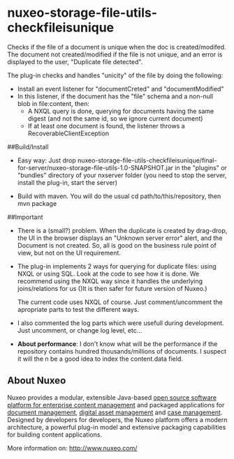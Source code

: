 nuxeo-storage-file-utils-checkfileisunique
==========================================

Checks if the file of a document is unique when the doc is created/modifed. The document not created/modified if the file is not unique, and an error is displayed to the user, "Duplicate file detected".

The plug-in checks and handles "unicity" of the file by doing the following:

* Install an event listener for "documentCreted" and "documentModified"
* In this listener, if the document has the "file" schema and a non-null blob in file:content, then:
  * A NXQL query is done, querying for documents having the same digest (and not the same id, so we ignore current document)
  * If at least one document is found, the listener throws a RecoverableClientException


##Build/Install
* Easy way: Just drop nuxeo-storage-file-utils-checkfileisunique/final-for-server/nuxeo-storage-file-utils-1.0-SNAPSHOT.jar in the "plugins" or "bundles" directory of your nxserver folder (you need to stop the server, install the plug-in, start the server)

* Build with maven. You will do the usual cd path/to/this/repository, then mvn package


##Important

* There is a (small?) problem. When the duplicate is created by drag-drop, the UI in the browser displays an "Unknown server error" alert, and the Document is not created. So, all is good on the business rule point of view, but not on the UI requirement.

* The plug-in implements 2 ways for querying for duplicate files: using NXQL or using SQL. Look at the code to see how it is done. We recommend using the NXQL way since it handles the underlying joins/relations for us ()It is then safer for future version of Nuxeo.)

  The current code uses NXQL of course. Just comment/uncomment the apropriate parts to test the different ways.
* I also commented the log parts which were usefull during development. Just uncomment, or change log level, etc...
* **About performance**: I don't know what will be the performance if the repository contains hundred thousands/millions of documents. I suspect it will the n be a good idea to index the content.data field.


## About Nuxeo

Nuxeo provides a modular, extensible Java-based [open source software platform for enterprise content management](http://www.nuxeo.com/en/products/ep) and packaged applications for [document management](http://www.nuxeo.com/en/products/document-management), [digital asset management](http://www.nuxeo.com/en/products/dam) and [case management](http://www.nuxeo.com/en/products/case-management). Designed by developers for developers, the Nuxeo platform offers a modern architecture, a powerful plug-in model and extensive packaging capabilities for building content applications.

More information on: <http://www.nuxeo.com/>
